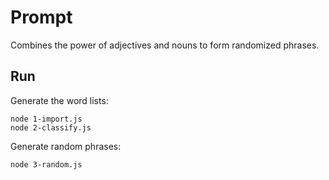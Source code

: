 # Prompt

Combines the power of adjectives and nouns to form randomized phrases.

## Run

Generate the word lists:

```
node 1-import.js
node 2-classify.js
```

Generate random phrases:

```
node 3-random.js
```

